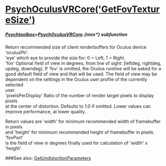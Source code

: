 # [PsychOculusVRCore('GetFovTextureSize')](PsychOculusVRCore-GetFovTextureSize) 
##### [Psychtoolbox](Pyschtoolbox)>[PsychOculusVRCore](PsychOculusVRCore).{mex*} subfunction


Return recommended size of client renderbuffers for Oculus device 'oculusPtr'.  
'eye' which eye to provide the size for: 0 = Left, 1 = Right.  
'fov' Optional field of view in degrees, from line of sight: [leftdeg, rightdeg,  
updeg, downdeg]. If 'fov' is omitted, the Oculus runtime will be asked for a  
good default field of view and that will be used. The field of view may be  
dependent on the settings in the Oculus user profile of the currently selected  
user.  
'pixelsPerDisplay' Ratio of the number of render target pixels to display pixels  
at the center of distortion. Defaults to 1.0 if omitted. Lower values can  
improve performance, at lower quality.  
  
Return values are 'width' for minimum recommended width of framebuffer in pixels  
and 'height' for minimum recommended height of framebuffer in pixels. 'fovPort'  
is the field of view in degrees finally used for calculation of 'width' x  
'height'.  
  


###See also:
[GetUndistortionParameters](PsychOculusVRCore-GetUndistortionParameters)
